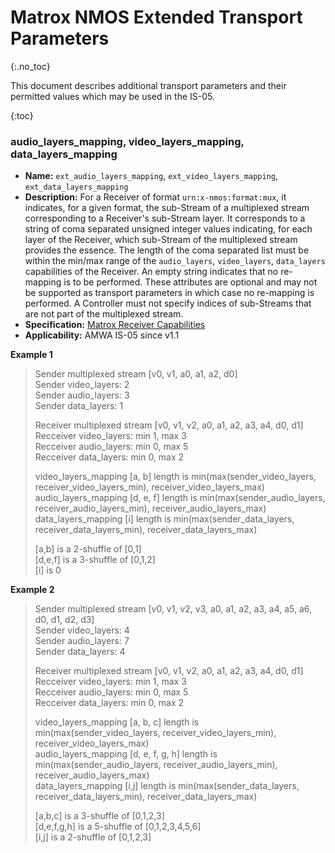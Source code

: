 # Matrox NMOS Extended Transport Parameters
{:.no_toc}

This document describes additional transport parameters and their permitted values which may be used in the IS-05.

{:toc}

### audio_layers_mapping, video_layers_mapping, data_layers_mapping
- **Name:** `ext_audio_layers_mapping`, `ext_video_layers_mapping`, `ext_data_layers_mapping`
- **Description:** For a Receiver of format `urn:x-nmos:format:mux`, it indicates, for a given format, the sub-Stream of a multiplexed stream corresponding to a Receiver's sub-Stream layer. It corresponds to a string of coma separated unsigned integer values indicating, for each layer of the Receiver, which sub-Stream of the multiplexed stream provides the essence. The length of the coma separated list must be within the min/max range of the `audio_layers`, `video_layers`, `data_layers` capabilities of the Receiver. An empty string indicates that no re-mapping is to be performed. These attributes are optional and may not be supported as transport parameters in which case no re-mapping is performed. A Controller must not specify indices of sub-Streams that are not part of the multiplexed stream.
- **Specification:** [Matrox Receiver Capabilities](https://github.com/alabou/NMOS-MatroxOnly/blob/main/ReceiverCapabilities.md)
- **Applicability:** AMWA IS-05 since v1.1

**Example 1**
>
>Sender multiplexed stream [v0, v1, a0, a1, a2, d0]  
>Sender video_layers: 2  
>Sender audio_layers: 3  
>Sender data_layers: 1  
>
>Receiver multiplexed stream [v0, v1, v2, a0, a1, a2, a3, a4, d0, d1]   
>Recceiver video_layers: min 1, max 3  
>Recceiver audio_layers: min 0, max 5  
>Recceiver data_layers: min 0, max 2  
>
>video_layers_mapping [a, b]   length is min(max(sender_video_layers, receiver_video_layers_min), receiver_video_layers_max)  
>audio_layers_mapping [d, e, f] length is min(max(sender_audio_layers, receiver_audio_layers_min), receiver_audio_layers_max)  
>data_layers_mapping [i] length is min(max(sender_data_layers, receiver_data_layers_min), receiver_data_layers_max)  
>
>[a,b] is a 2-shuffle of [0,1]  
>[d,e,f] is a 3-shuffle of [0,1,2]  
>[i] is 0  

**Example 2**
>
>Sender multiplexed stream [v0, v1, v2, v3, a0, a1, a2, a3, a4, a5, a6, d0, d1, d2, d3]  
>Sender video_layers: 4  
>Sender audio_layers: 7  
>Sender data_layers: 4  
>
>Receiver multiplexed stream [v0, v1, v2, a0, a1, a2, a3, a4, d0, d1]  
>Recceiver video_layers: min 1, max 3  
>Recceiver audio_layers: min 0, max 5  
>Recceiver data_layers: min 0, max 2  
>
>video_layers_mapping [a, b, c]   length is min(max(sender_video_layers, receiver_video_layers_min), receiver_video_layers_max)  
>audio_layers_mapping [d, e, f, g, h] length is min(max(sender_audio_layers, receiver_audio_layers_min), receiver_audio_layers_max)  
>data_layers_mapping [i,j] length is min(max(sender_data_layers, receiver_data_layers_min), receiver_data_layers_max)  
>
>[a,b,c] is a 3-shuffle of [0,1,2,3]  
>[d,e,f,g,h] is a 5-shuffle of [0,1,2,3,4,5,6]  
>[i,j] is a 2-shuffle of [0,1,2,3]  

